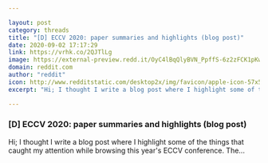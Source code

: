 ```yaml
---

layout: post
category: threads
title: "[D] ECCV 2020: paper summaries and highlights (blog post)"
date: 2020-09-02 17:17:29
link: https://vrhk.co/2QJTlLg
image: https://external-preview.redd.it/OyC4lBqQlyBVN_PpffS-6z2zFCK1pKw6pP9iP6VB3wg.jpg?width=1200&height=628.272251309&auto=webp&crop=1200:628.272251309,smart&s=ec142a7f242b5481d1c003843bad93220d8edecd
domain: reddit.com
author: "reddit"
icon: http://www.redditstatic.com/desktop2x/img/favicon/apple-icon-57x57.png
excerpt: "Hi; I thought I write a blog post where I highlight some of the things that caught my attention while browsing this year's ECCV conference. The..."

---
```


### [D] ECCV 2020: paper summaries and highlights (blog post)

Hi; I thought I write a blog post where I highlight some of the things that caught my attention while browsing this year's ECCV conference. The...